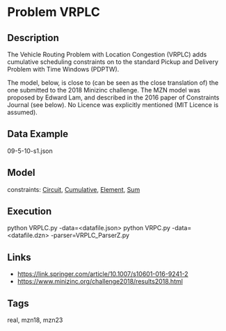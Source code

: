 # Problem VRPLC
## Description
The Vehicle Routing Problem with Location Congestion (VRPLC) adds cumulative scheduling constraints
on to the standard Pickup and Delivery Problem with Time Windows (PDPTW).

The model, below, is close to (can be seen as the close translation of) the one submitted to the 2018 Minizinc challenge.
The MZN model was proposed by Edward Lam, and described in the 2016 paper of Constraints Journal (see below).
No Licence was explicitly mentioned (MIT Licence is assumed).

## Data Example
  09-5-10-s1.json

## Model
  constraints: [Circuit](http://pycsp.org/documentation/constraints/Circuit), [Cumulative](http://pycsp.org/documentation/constraints/Cumulative), [Element](http://pycsp.org/documentation/constraints/Element), [Sum](http://pycsp.org/documentation/constraints/Sum)

## Execution
  python VRPLC.py -data=<datafile.json>
  python VRPC.py -data=<datafile.dzn> -parser=VRPLC_ParserZ.py

## Links
  - https://link.springer.com/article/10.1007/s10601-016-9241-2
  - https://www.minizinc.org/challenge2018/results2018.html

## Tags
  real, mzn18, mzn23
